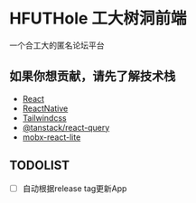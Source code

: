 # HFUTHole 工大树洞前端

一个合工大的匿名论坛平台


## 如果你想贡献，请先了解技术栈

- [React](https://react.dev/)
- [ReactNative](https://reactnative.dev/)
- [Tailwindcss](https://tailwindcss.com/)
- [@tanstack/react-query](https://react-query.tanstack.com/)
- [mobx-react-lite](https://mobx.js.org/react-integration.html)



## TODOLIST

- [ ] 自动根据release tag更新App
